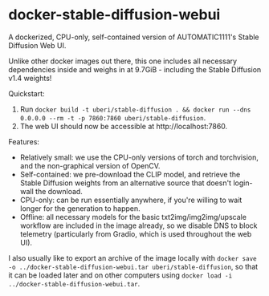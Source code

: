 docker-stable-diffusion-webui
=============================

A dockerized, CPU-only, self-contained version of AUTOMATIC1111's Stable Diffusion Web UI.

Unlike other docker images out there, this one includes all necessary dependencies inside and weighs in at 9.7GiB - including the Stable Diffusion v1.4 weights!

Quickstart:

1. Run `docker build -t uberi/stable-diffusion . && docker run --dns 0.0.0.0 --rm -t -p 7860:7860 uberi/stable-diffusion`.
2. The web UI should now be accessible at http://localhost:7860.

Features:

* Relatively small: we use the CPU-only versions of torch and torchvision, and the non-graphical version of OpenCV.
* Self-contained: we pre-download the CLIP model, and retrieve the Stable Diffusion weights from an alternative source that doesn't login-wall the download.
* CPU-only: can be run essentially anywhere, if you're willing to wait longer for the generation to happen.
* Offline: all necessary models for the basic txt2img/img2img/upscale workflow are included in the image already, so we disable DNS to block telemetry (particularly from Gradio, which is used throughout the web UI).

I also usually like to export an archive of the image locally with `docker save -o ../docker-stable-diffusion-webui.tar uberi/stable-diffusion`, so that it can be loaded later and on other computers using `docker load -i ../docker-stable-diffusion-webui.tar`.